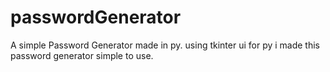 # passwordGenerator
A simple Password Generator made in py. using tkinter ui for py i made this password generator simple to use.
